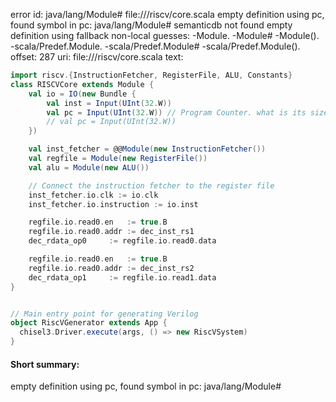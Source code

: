 error id: java/lang/Module#
file://<WORKSPACE>/riscv/core.scala
empty definition using pc, found symbol in pc: java/lang/Module#
semanticdb not found
empty definition using fallback
non-local guesses:
	 -Module.
	 -Module#
	 -Module().
	 -scala/Predef.Module.
	 -scala/Predef.Module#
	 -scala/Predef.Module().
offset: 287
uri: file://<WORKSPACE>/riscv/core.scala
text:
```scala
import riscv.{InstructionFetcher, RegisterFile, ALU, Constants}
class RISCVCore extends Module {
	val io = IO(new Bundle {
		val inst = Input(UInt(32.W))
		val pc = Input(UInt(32.W)) // Program Counter. what is its size? 32 bits?
		// val pc = Input(UInt(32.W))
	})

	val inst_fetcher = @@Module(new InstructionFetcher())	
	val regfile = Module(new RegisterFile())
	val alu = Module(new ALU())

	// Connect the instruction fetcher to the register file
	inst_fetcher.io.clk := io.clk
	inst_fetcher.io.instruction := io.inst

	regfile.io.read0.en   := true.B
	regfile.io.read0.addr := dec_inst_rs1
	dec_rdata_op0     := regfile.io.read0.data

	regfile.io.read0.en   := true.B
	regfile.io.read0.addr := dec_inst_rs2
	dec_rdata_op1     := regfile.io.read1.data
}


// Main entry point for generating Verilog
object RiscVGenerator extends App {
  chisel3.Driver.execute(args, () => new RiscVSystem)
}
```


#### Short summary: 

empty definition using pc, found symbol in pc: java/lang/Module#